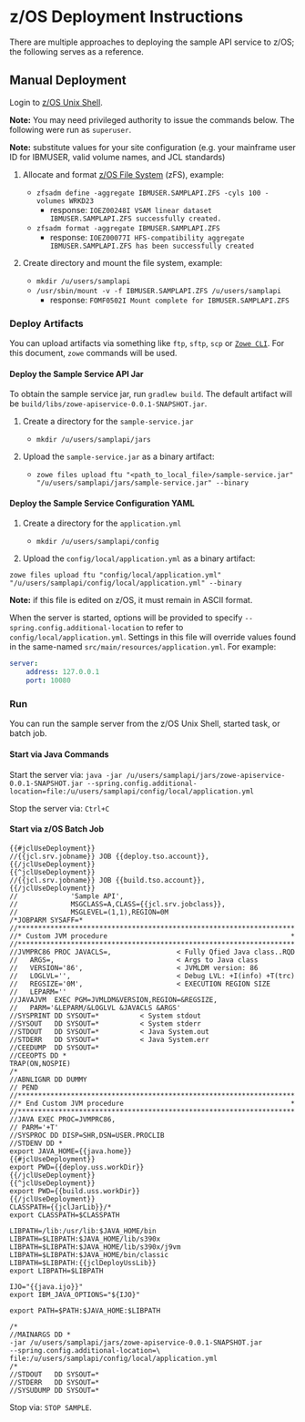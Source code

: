 # z/OS Deployment Instructions

There are multiple approaches to deploying the sample API service to z/OS; the following
serves as a reference.

## Manual Deployment

Login to [z/OS Unix Shell](https://www.ibm.com/support/knowledgecenter/zosbasics/com.ibm.zos.zconcepts/zconcepts_146.htm).

**Note:** You may need privileged authority to issue the commands below.  The following were
run as `superuser`.

**Note:** substitute values for your site configuration (e.g. your mainframe user ID for IBMUSER, valid volume names, and JCL standards)

1. Allocate and format [z/OS File System](https://www.ibm.com/support/knowledgecenter/en/SSLTBW_2.3.0/com.ibm.zos.v2r3.bpxb200/zfspref.htm) (zFS), example:

    - `zfsadm define -aggregate IBMUSER.SAMPLAPI.ZFS -cyls 100 -volumes WRKD23`
      - response: `IOEZ00248I VSAM linear dataset IBMUSER.SAMPLAPI.ZFS successfully created.`
    - `zfsadm format -aggregate IBMUSER.SAMPLAPI.ZFS`
      - response: `IOEZ00077I HFS-compatibility aggregate IBMUSER.SAMPLAPI.ZFS has been successfully created`

1. Create directory and mount the file system, example:

    - `mkdir /u/users/samplapi`
    - `/usr/sbin/mount -v -f IBMUSER.SAMPLAPI.ZFS /u/users/samplapi`
      - response: `FOMF0502I Mount complete for IBMUSER.SAMPLAPI.ZFS`

### Deploy Artifacts

You can upload artifacts via something like `ftp`, `sftp`, `scp` or [`Zowe CLI`](https://github.com/zowe/zowe-cli).  For this document, `zowe` commands will be used.

#### Deploy the Sample Service API Jar

To obtain the sample service jar, run `gradlew build`.  The default artifact will be `build/libs/zowe-apiservice-0.0.1-SNAPSHOT.jar`.

1. Create a directory for the `sample-service.jar`
   - `mkdir /u/users/samplapi/jars`

2. Upload the `sample-service.jar` as a binary artifact:

    - `zowe files upload ftu "<path_to_local_file>/sample-service.jar" "/u/users/samplapi/jars/sample-service.jar" --binary`

#### Deploy the Sample Service Configuration YAML

1. Create a directory for the `application.yml`
   - `mkdir /u/users/samplapi/config`

2. Upload the `config/local/application.yml` as a binary artifact:

`zowe files upload ftu "config/local/application.yml" "/u/users/samplapi/config/local/application.yml" --binary`

**Note:** if this file is edited on z/OS, it must remain in ASCII format.

When the server is started, options will be provided to specify `--spring.config.additional-location` to refer to `config/local/application.yml`.  Settings in this file will override values found in the same-named `src/main/resources/application.yml`.  For example:

```yaml
server:
    address: 127.0.0.1
    port: 10080
```
### Run

You can run the sample server from the z/OS Unix Shell, started task, or batch job.

#### Start via Java Commands

Start the server via:
`java -jar /u/users/samplapi/jars/zowe-apiservice-0.0.1-SNAPSHOT.jar --spring.config.additional-location=file:/u/users/samplapi/config/local/application.yml`

Stop the server via:
`Ctrl+C`

#### Start via z/OS Batch Job

```
{{#jclUseDeployment}}
//{{jcl.srv.jobname}} JOB {{deploy.tso.account}},
{{/jclUseDeployment}}
{{^jclUseDeployment}}
//{{jcl.srv.jobname}} JOB {{build.tso.account}},
{{/jclUseDeployment}}
//             'Sample API',
//             MSGCLASS=A,CLASS={{jcl.srv.jobclass}},
//             MSGLEVEL=(1,1),REGION=0M
/*JOBPARM SYSAFF=*
//********************************************************************
//* Custom JVM procedure                                             *
//********************************************************************
//JVMPRC86 PROC JAVACLS=,                < Fully Qfied Java class..RQD
//   ARGS=,                              < Args to Java class
//   VERSION='86',                       < JVMLDM version: 86
//   LOGLVL='',                          < Debug LVL: +I(info) +T(trc)
//   REGSIZE='0M',                       < EXECUTION REGION SIZE
//   LEPARM=''
//JAVAJVM  EXEC PGM=JVMLDM&VERSION,REGION=&REGSIZE,
//   PARM='&LEPARM/&LOGLVL &JAVACLS &ARGS'
//SYSPRINT DD SYSOUT=*          < System stdout
//SYSOUT   DD SYSOUT=*          < System stderr
//STDOUT   DD SYSOUT=*          < Java System.out
//STDERR   DD SYSOUT=*          < Java System.err
//CEEDUMP  DD SYSOUT=*
//CEEOPTS DD *
TRAP(ON,NOSPIE)
/*
//ABNLIGNR DD DUMMY
// PEND
//********************************************************************
//* End Custom JVM procedure                                         *
//********************************************************************
//JAVA EXEC PROC=JVMPRC86,
// PARM='+T'
//SYSPROC DD DISP=SHR,DSN=USER.PROCLIB
//STDENV DD *
export JAVA_HOME={{java.home}}
{{#jclUseDeployment}}
export PWD={{deploy.uss.workDir}}
{{/jclUseDeployment}}
{{^jclUseDeployment}}
export PWD={{build.uss.workDir}}
{{/jclUseDeployment}}
CLASSPATH={{jclJarLib}}/*
export CLASSPATH=$CLASSPATH

LIBPATH=/lib:/usr/lib:$JAVA_HOME/bin
LIBPATH=$LIBPATH:$JAVA_HOME/lib/s390x
LIBPATH=$LIBPATH:$JAVA_HOME/lib/s390x/j9vm
LIBPATH=$LIBPATH:$JAVA_HOME/bin/classic
LIBPATH=$LIBPATH:{{jclDeployUssLib}}
export LIBPATH=$LIBPATH

IJO="{{java.ijo}}"
export IBM_JAVA_OPTIONS="${IJO}"

export PATH=$PATH:$JAVA_HOME:$LIBPATH

/*
//MAINARGS DD *
-jar /u/users/samplapi/jars/zowe-apiservice-0.0.1-SNAPSHOT.jar
--spring.config.additional-location=\
file:/u/users/samplapi/config/local/application.yml
/*
//STDOUT   DD SYSOUT=*
//STDERR   DD SYSOUT=*
//SYSUDUMP DD SYSOUT=*
```

Stop via: `STOP SAMPLE`.
